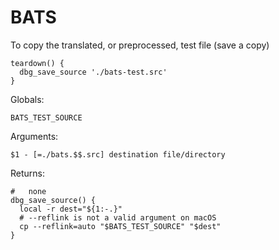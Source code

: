 BATS
=
To copy the translated, or preprocessed, test file (save a copy)

    teardown() {
      dbg_save_source './bats-test.src'
    }

Globals:

    BATS_TEST_SOURCE

Arguments:

    $1 - [=./bats.$$.src] destination file/directory

Returns:

    #   none
    dbg_save_source() {
      local -r dest="${1:-.}"
      # --reflink is not a valid argument on macOS
      cp --reflink=auto "$BATS_TEST_SOURCE" "$dest"
    }
